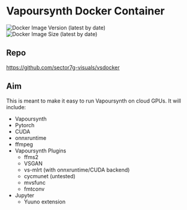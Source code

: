 # Vapoursynth Docker Container

![Docker Image Version (latest by date)](https://img.shields.io/docker/v/jcarrano/vapoursynth-ai?style=for-the-badge) ![Docker Image Size (latest by date)](https://img.shields.io/docker/image-size/jcarrano/vapoursynth-ai?style=for-the-badge)

## Repo

https://github.com/sector7g-visuals/vsdocker

## Aim

This is meant to make it easy to run Vapoursynth on cloud GPUs. It will
include:

- Vapoursynth
- Pytorch
- CUDA
- onnxruntime
- ffmpeg
- Vapoursynth Plugins
  - ffms2
  - VSGAN
  - vs-mlrt (with onnxruntime/CUDA backend)
  - cycmunet (untested)
  - mvsfunc
  - fmtconv
- Jupyter
  - Yuuno extension
